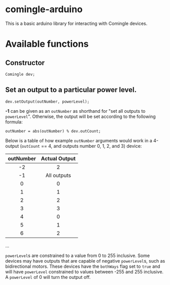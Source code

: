 # comingle-arduino

This is a basic arduino library for interacting with Comingle devices. 

# Available functions

## Constructor
```
Comingle dev;
```

## Set an output to a particular power level.
```
dev.setOutput(outNumber, powerLevel);
```

**-1** can be given as an `outNumber` as shorthand for "set all outputs to `powerLevel`". Otherwise, the output will be set according to the following formula: 
```
outNumber = abs(outNumber) % dev.outCount;
```

Below is a table of how example `outNumber` arguments would work in a 4-output (`outCount` == 4, and outputs number 0, 1, 2, and 3) device:

| outNumber | Actual Output |
|:---------:|:-------------:|
| -2        | 2             |
| -1        | All outputs   |
| 0         | 0             |
| 1         | 1             |
| 2         | 2             |
| 3         | 3             |
| 4         | 0             |
| 5         | 1             |
| 6         | 2             |
...

`powerLevel`s are constrained to a value from 0 to 255 inclusive. Some devices may have outputs that are capable of negative `powerLevel`s, such as bidirectional motors. These devices have the `bothWays` flag set to `true` and will have `powerLevel` constrained to values between -255 and 255 inclusive. A `powerLevel` of 0 will turn the output off.


